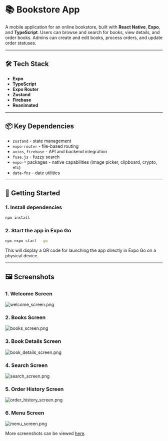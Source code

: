 # 📚 Bookstore App

A mobile application for an online bookstore, built with **React Native**, **Expo**, and **TypeScript**. Users can browse and search for books, view details, and order books. Admins can create and edit books, process orders, and update order statuses.

---

## 🛠️ Tech Stack

- **Expo** 
- **TypeScript**  
- **Expo Router**  
- **Zustand**  
- **Firebase**
- **Reanimated**

---

## 📦 Key Dependencies

- `zustand` - state management  
- `expo-router` - file-based routing  
- `axios`, `firebase` - API and backend integration  
- `fuse.js` - fuzzy search  
- `expo-*` packages - native capabilities (image picker, clipboard, crypto, etc)
- `date-fns` - date utilities

---

## 🚀 Getting Started

### 1. Install dependencies

```bash
npm install
```

### 2. Start the app in Expo Go

```bash
npx expo start --go

```

This will display a QR code for launching the app directly in Expo Go on a physical device.

---

## 🖼️ Screenshots

### 1. Welcome Screen

![welcome_screen.png](https://gitlab.com/valerii.azarov/bookstore-react-native/-/blob/development/screenshots/screenshot_1.jpg)

### 2. Books Screen

![books_screen.png](https://gitlab.com/valerii.azarov/bookstore-react-native/-/blob/development/screenshots/screenshot_4.jpg)

### 3. Book Details Screen

![book_details_screen.png](https://gitlab.com/valerii.azarov/bookstore-react-native/-/blob/development/screenshots/screenshot_6.jpg)

### 4. Search Screen

![search_screen.png](https://gitlab.com/valerii.azarov/bookstore-react-native/-/blob/development/screenshots/screenshot_10.jpg)

### 5. Order History Screen

![order_history_screen.png](https://gitlab.com/valerii.azarov/bookstore-react-native/-/blob/development/screenshots/screenshot_12.jpg)

### 6. Menu Screen

![menu_screen.png](https://gitlab.com/valerii.azarov/bookstore-react-native/-/blob/development/screenshots/screenshot_17.jpg)

More screenshots can be viewed [here](https://gitlab.com/valerii.azarov/bookstore-react-native/-/tree/development/screenshots).

